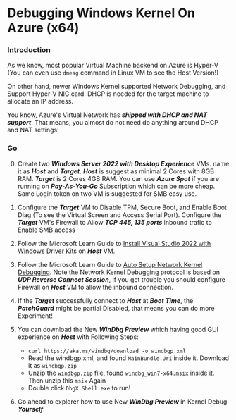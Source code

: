 # Debugging Windows Kernel On Azure (x64)

### Introduction

As we know, most popular Virtual Machine backend on Azure is Hyper-V (You can even use ```dmesg``` command in Linux VM to see the Host Version!)

On other hand, newer Windows Kernel supported Network Debugging, and Support Hyper-V NIC card. DHCP is needed for the target machine to allocate an IP address.

You know, Azure's Virtual Network has ***shipped with DHCP and NAT support***. That means, you almost do not need do anything around DHCP and NAT settings!

### Go

0. Create two ***Windows Server 2022 with Desktop Experience*** VMs. name it as ***Host*** and ***Target***. ***Host*** is suggest as minimal 2 Cores with 8GB RAM. ***Target*** is 2 Cores 4GB RAM. You can use ***Azure Spot*** if you are running on ***Pay-As-You-Go*** Subscription which can be more cheap. Same Login token on two VM is suggested for SMB easy use.

1. Configure the ***Target*** VM to Disable TPM, Secure Boot, and Enable Boot Diag (To see the Virtual Screen and Access Serial Port). Configure the ***Target*** VM's Firewall to Allow ***TCP 445, 135 ports*** inbound trafic to Enable SMB access

2. Follow the Microsoft Learn Guide to [Install Visual Studio 2022 with Windows Driver Kits](https://learn.microsoft.com/en-us/windows-hardware/drivers/download-the-wdk?wt.mc_id=studentamb_188195) on ***Host*** VM. 

3. Follow the Microsoft Learn Guide to [Auto Setup Network Kernel Debugging](https://learn.microsoft.com/en-us/windows-hardware/drivers/debugger/setting-up-a-network-debugging-connection-automatically?wt.mc_id=studentamb_188195). Note the Network Kernel Debugging protocol is based on ***UDP Reverse Connect Session***, if you get trouble you should configure Firewall on ***Host*** VM to allow the inbound connection.

4. If the ***Target*** successfully connect to ***Host*** at ***Boot Time***, the ***PatchGuard*** might be partial Disabled, that means you can do more Experiment!

5. You can download the New ***WinDbg Preview*** which having good GUI experience on ***Host*** with Following Steps:
    - ```curl https://aka.ms/windbg/download -o windbgp.xml```
    - Read the windbgp.xml, and found ```MainBundle.Uri``` inside it. Download it as ```windbgp.zip```
    - Unzip the ```windbgp.zip``` file, found ```windbg_win7-x64.msix``` inside it. Then unzip this ```msix``` Again
    - Double click ```DbgX.Shell.exe``` to run!

6. Go ahead to explorer how to use New ***WinDbg Preview*** in Kernel Debug ***Yourself***

